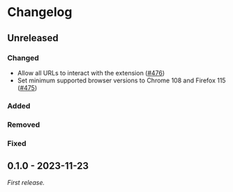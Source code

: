 Changelog
=========

Unreleased
----------

### Changed
- Allow all URLs to interact with the extension ([#476][])
- Set minimum supported browser versions to Chrome 108 and Firefox 115 ([#475][])

### Added

### Removed

### Fixed

[#475]: https://github.com/anoma/namada-interface/pull/475
[#476]: https://github.com/anoma/namada-interface/pull/476

0.1.0 - 2023-11-23
------------------

_First release._
